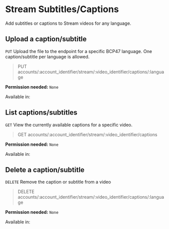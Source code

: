 # Stream Subtitles/Captions

Add subtitles or captions to Stream videos for any language.

## Upload a caption/subtitle

`PUT` Upload the file to the endpoint for a specific BCP47 language. One caption/subtitle per language is allowed.

> PUT accounts/:account_identifier/stream/:video_identifier/captions/:language

**Permission needed:** `None`

Available in:




## List captions/subtitles

`GET` View the currently available captions for a specific video.

> GET accounts/:account_identifier/stream/:video_identifier/captions

**Permission needed:** `None`

Available in:




## Delete a caption/subtitle

`DELETE` Remove the caption or subtitle from a video

> DELETE accounts/:account_identifier/stream/:video_identifier/captions/:language

**Permission needed:** `None`

Available in:



